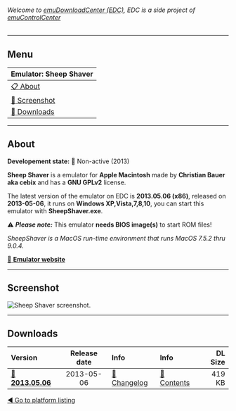 ###### Welcome to [emuDownloadCenter (EDC)](https://github.com/PhoenixInteractiveNL/emuDownloadCenter/wiki/), EDC is a side project of [emuControlCenter](https://github.com/PhoenixInteractiveNL/emuControlCenter/wiki/)
***
## Menu
| **Emulator: Sheep Shaver** |
|:---------|
| [:clipboard: About](#about) |
| [:sunrise: Screenshot](#screenshot) |
| [:floppy_disk: Downloads](#downloads) |
***
## About
**Developement state:** :red_circle: Non-active (2013)

**Sheep Shaver** is a emulator for **Apple Macintosh** made by **Christian Bauer aka cebix** and has a **GNU GPLv2** license.

The latest version of the emulator on EDC is **2013.05.06 (x86)**, released on **2013-05-06**, it runs on **Windows XP,Vista,7,8,10**, you can start this emulator with **SheepShaver.exe**.

:warning: _**Please note:**_ This emulator **needs BIOS image(s)** to start ROM files!

_SheepShaver is a MacOS run-time environment that runs MacOS 7.5.2 thru 9.0.4._

[:link: **Emulator website**](http://sheepshaver.cebix.net)
***
## Screenshot
![](https://raw.githubusercontent.com/PhoenixInteractiveNL/emuDownloadCenter/master/hooks/sheepshaver/screen.jpg "Sheep Shaver screenshot.")
***
## Downloads
| Version  | Release date  | Info       | Info       | DL Size    |
|:---------|:-------------:|:-----------|:-----------|-----------:|
| [:floppy_disk: **2013.05.06**](https://github.com/PhoenixInteractiveNL/edc-repo0004/raw/master/sheepshaver/2013.05.06.7z) | 2013-05-06 | [:page_facing_up: Changelog](https://github.com/PhoenixInteractiveNL/edc-repo0004/blob/master/sheepshaver/2013.05.06_changelog.txt) | [:mag_right: Contents](https://github.com/PhoenixInteractiveNL/edc-repo0004/blob/master/sheepshaver/2013.05.06_contents.txt) | 419 KB |

[:arrow_backward: Go to platform listing](https://github.com/PhoenixInteractiveNL/emuDownloadCenter/wiki/EDC-Platform-List)

